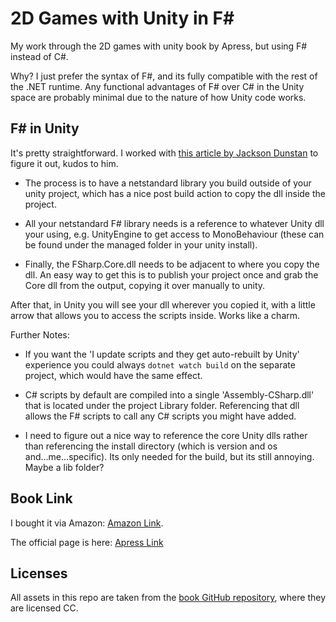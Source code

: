 # 2D Games with Unity in F\#

My work through the 2D games with unity book by Apress, but using F# instead of C#.

Why? I just prefer the syntax of F#, and its fully compatible with the rest of the .NET runtime. Any functional advantages of F# over C# in the Unity space are probably minimal due to the nature of how Unity code works.

## F# in Unity

It's pretty straightforward. I worked with [this article by Jackson Dunstan](https://jacksondunstan.com/articles/5058) to figure it out, kudos to him.

- The process is to have a netstandard library you build outside of your unity project, which has a nice post build action to copy the dll inside the project.

- All your netstandard F# library needs is a reference to whatever Unity dll your using, e.g. UnityEngine to get access to MonoBehaviour (these can be found under the managed folder in your unity install).

- Finally, the FSharp.Core.dll needs to be adjacent to where you copy the dll. An easy way to get this is to publish your project once and grab the Core dll from the output, copying it over manually to unity.

After that, in Unity you will see your dll wherever you copied it, with a little arrow that allows you to access the scripts inside. Works like a charm.

Further Notes:

- If you want the 'I update scripts and they get auto-rebuilt by Unity' experience you could always `dotnet watch build` on the separate project, which would have the same effect.

- C# scripts by default are compiled into a single 'Assembly-CSharp.dll' that is located under the project Library folder. Referencing that dll allows the F# scripts to call any C# scripts you might have added.

- I need to figure out a nice way to reference the core Unity dlls rather than referencing the install directory (which is version and os and...me...specific). Its only needed for the build, but its still annoying. Maybe a lib folder?

## Book Link

I bought it via Amazon: [Amazon Link](https://www.amazon.com/Developing-Games-Unity-Independent-Programming/dp/1484237714/ref=sr_1_1).

The official page is here: [Apress Link](https://www.apress.com/gp/book/9781484237717)

## Licenses

All assets in this repo are taken from the [book GitHub repository](https://github.com/Apress/Devel-2D-Games-Unity), where they are licensed CC.
